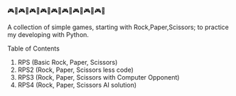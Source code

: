 🎮🎲🎮🎲🎮🎲🎮🎲🎮🎲🎮🎲🎮🎲🎮🎲🎮🎲

                                  
A collection of simple games, starting with Rock,Paper,Scissors; to practice my developing with Python. 

Table of Contents 
1. RPS (Basic Rock, Paper, Scissors)
2. RPS2 (Rock, Paper, Scissors less code)
3. RPS3 (Rock, Paper, Scissors with Computer Opponent)
4. RPS4 (Rock, Paper, Scissors AI solution)
